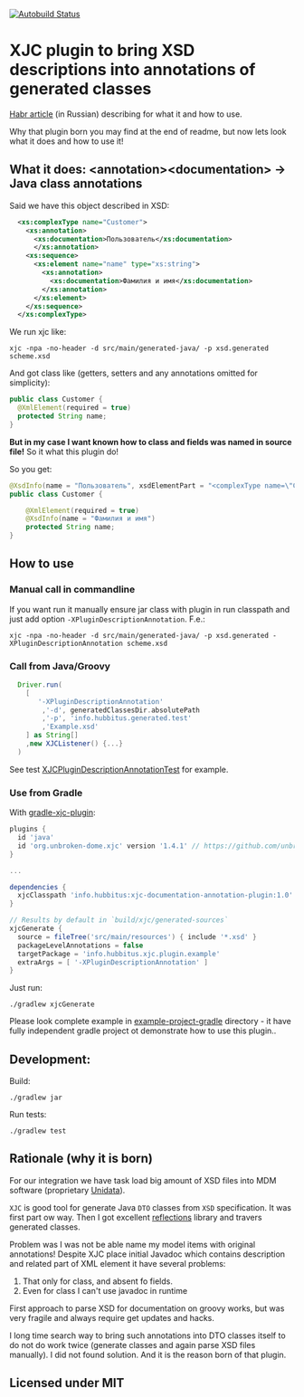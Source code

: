 [![Autobuild Status](https://travis-ci.org/Hubbitus/xjc-documentation-annotation-plugin.svg?branch=master)](https://travis-ci.org/Hubbitus/xjc-documentation-annotation-plugin)

XJC plugin to bring XSD descriptions into annotations of generated classes
==========================================================================

[Habr article](https://habr.com/en/post/437914/) (in Russian) describing for what it and how to use.


Why that plugin born you may find at the end of readme, but now lets look what it does and how to use it!

## What it does: \<annotation>\<documentation> -> Java class annotations

Said we have this object described in XSD:

```xml
  <xs:complexType name="Customer">
    <xs:annotation>
      <xs:documentation>Пользователь</xs:documentation>
      </xs:annotation>
    <xs:sequence>
      <xs:element name="name" type="xs:string">
        <xs:annotation>
          <xs:documentation>Фамилия и имя</xs:documentation>
        </xs:annotation>
      </xs:element>
    </xs:sequence>
  </xs:complexType>
```

We run xjc like:

    xjc -npa -no-header -d src/main/generated-java/ -p xsd.generated scheme.xsd

And got class like (getters, setters and any annotations omitted for simplicity):

```java
public class Customer {
  @XmlElement(required = true)
  protected String name;
}
```

**But in my case I want known how to class and fields was named in source file!**
So it what this plugin do!

So you get:

```java
@XsdInfo(name = "Пользователь", xsdElementPart = "<complexType name=\"Customer\">\n  <complexContent>\n    <restriction base=\"{http://www.w3.org/2001/XMLSchema}anyType\">\n      <sequence>\n        <element name=\"name\" type=\"{http://www.w3.org/2001/XMLSchema}string\"/>\n      </sequence>\n    </restriction>\n  </complexContent>\n</complexType>")
public class Customer {

    @XmlElement(required = true)
    @XsdInfo(name = "Фамилия и имя")
    protected String name;
}
```

## How to use

### Manual call in commandline
If you want run it manually ensure jar class with plugin in run classpath and just add option `-XPluginDescriptionAnnotation`. F.e.:

    xjc -npa -no-header -d src/main/generated-java/ -p xsd.generated -XPluginDescriptionAnnotation scheme.xsd

### Call from Java/Groovy
```groovy
  Driver.run(
    [
       '-XPluginDescriptionAnnotation'
        ,'-d', generatedClassesDir.absolutePath
        ,'-p', 'info.hubbitus.generated.test'
        ,'Example.xsd'
    ] as String[]
    ,new XJCListener() {...}
  )
```

See test [XJCPluginDescriptionAnnotationTest](src/test/groovy/info/hubbitus/XJCPluginDescriptionAnnotationTest.groovy) for example.

### Use from Gradle

With [gradle-xjc-plugin](https://github.com/unbroken-dome/gradle-xjc-plugin):

```gradle
plugins {
  id 'java'
  id 'org.unbroken-dome.xjc' version '1.4.1' // https://github.com/unbroken-dome/gradle-xjc-plugin
}

...

dependencies {
  xjcClasspath 'info.hubbitus:xjc-documentation-annotation-plugin:1.0'
}

// Results by default in `build/xjc/generated-sources`
xjcGenerate {
  source = fileTree('src/main/resources') { include '*.xsd' }
  packageLevelAnnotations = false
  targetPackage = 'info.hubbitus.xjc.plugin.example'
  extraArgs = [ '-XPluginDescriptionAnnotation' ]
}
```
Just run:

    ./gradlew xjcGenerate

Please look complete example in [example-project-gradle](example-project-gradle) directory - it have fully independent gradle project ot demonstrate how to use this plugin..

## Development:

Build:

    ./gradlew jar

Run tests:

    ./gradlew test

## Rationale (why it is born)
For our integration we have task load big amount of XSD files into MDM software (proprietary [Unidata](https://unidata-platform.com/)).

`XJC` is good tool for generate Java `DTO` classes from `XSD` specification. It was first part ow way.
Then I got excellent [reflections](https://github.com/ronmamo/reflections) library and travers generated classes.

Problem was I was not be able name my model items with original annotations! Despite XJC place initial Javadoc which contains description and related part of XML element it have several problems:
1. That only for class, and absent fo fields.
2. Even for class I can't use javadoc in runtime

First approach to parse XSD for documentation on groovy works, but was very fragile and always require get updates and hacks.

I long time search way to bring such annotations into DTO classes itself to do not do work twice (generate classes and again parse XSD files manually).
I did not found solution. And it is the reason born of that plugin.

## Licensed under MIT
